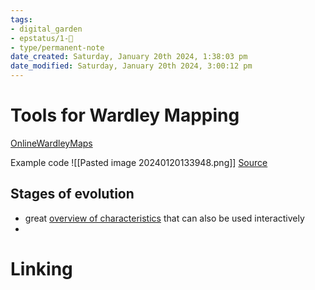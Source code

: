 ```yaml
---
tags: 
- digital_garden
- epstatus/1-🌱
- type/permanent-note
date_created: Saturday, January 20th 2024, 1:38:03 pm
date_modified: Saturday, January 20th 2024, 3:00:12 pm
---
```

# Tools for Wardley Mapping
[OnlineWardleyMaps](https://www.onlinewardleymaps.com/)

Example code
![[Pasted image 20240120133948.png]]
[Source](https://www.youtube.com/watch?v=qdh5lA0Qz3I&list=PLP0vnsXbJsRUlWgayGuYWxJ00gs1nK91_&index=2)

## Stages of evolution
+ great [overview of characteristics](https://learnwardleymapping.com/landscape/) that can also be used interactively
+ 


# Linking

